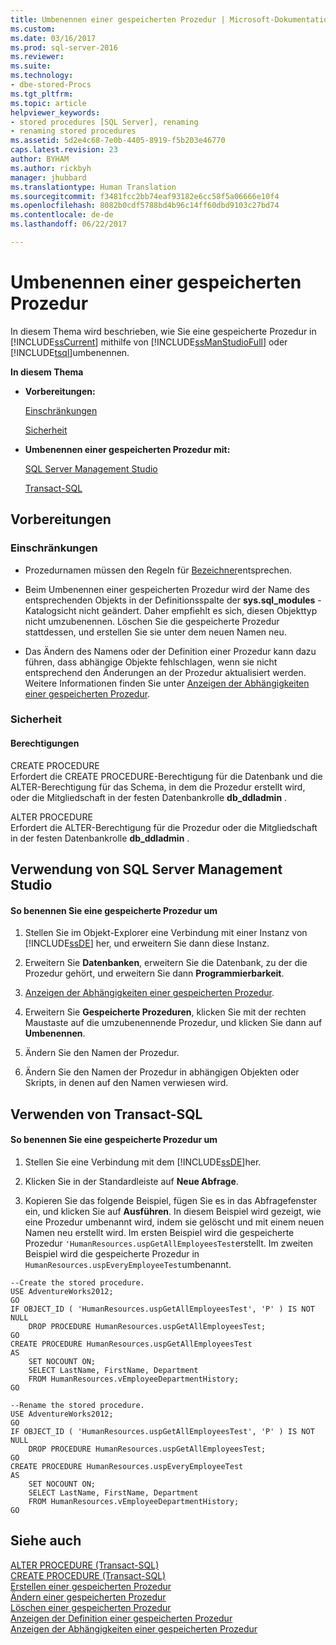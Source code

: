 ```yaml
---
title: Umbenennen einer gespeicherten Prozedur | Microsoft-Dokumentation
ms.custom: 
ms.date: 03/16/2017
ms.prod: sql-server-2016
ms.reviewer: 
ms.suite: 
ms.technology:
- dbe-stored-Procs
ms.tgt_pltfrm: 
ms.topic: article
helpviewer_keywords:
- stored procedures [SQL Server], renaming
- renaming stored procedures
ms.assetid: 5d2e4c68-7e0b-4405-8919-f5b203e46770
caps.latest.revision: 23
author: BYHAM
ms.author: rickbyh
manager: jhubbard
ms.translationtype: Human Translation
ms.sourcegitcommit: f3481fcc2bb74eaf93182e6cc58f5a06666e10f4
ms.openlocfilehash: 8082b0cdf5788bd4b96c14ff60dbd9103c27bd74
ms.contentlocale: de-de
ms.lasthandoff: 06/22/2017

---
```

# <a name="rename-a-stored-procedure"></a>Umbenennen einer gespeicherten Prozedur
  In diesem Thema wird beschrieben, wie Sie eine gespeicherte Prozedur in [!INCLUDE[ssCurrent](../../includes/sscurrent-md.md)] mithilfe von [!INCLUDE[ssManStudioFull](../../includes/ssmanstudiofull-md.md)] oder [!INCLUDE[tsql](../../includes/tsql-md.md)]umbenennen.  
  
 **In diesem Thema**  
  
-   **Vorbereitungen:**  
  
     [Einschränkungen](#Restrictions)  
  
     [Sicherheit](#Security)  
  
-   **Umbenennen einer gespeicherten Prozedur mit:**  
  
     [SQL Server Management Studio](#SSMSProcedure)  
  
     [Transact-SQL](#TsqlProcedure)  
  
##  <a name="BeforeYouBegin"></a> Vorbereitungen  
  
###  <a name="Restrictions"></a> Einschränkungen  
  
-   Prozedurnamen müssen den Regeln für [Bezeichner](../../relational-databases/databases/database-identifiers.md)entsprechen.  
  
-   Beim Umbenennen einer gespeicherten Prozedur wird der Name des entsprechenden Objekts in der Definitionsspalte der **sys.sql_modules** -Katalogsicht nicht geändert. Daher empfiehlt es sich, diesen Objekttyp nicht umzubenennen. Löschen Sie die gespeicherte Prozedur stattdessen, und erstellen Sie sie unter dem neuen Namen neu.  
  
-   Das Ändern des Namens oder der Definition einer Prozedur kann dazu führen, dass abhängige Objekte fehlschlagen, wenn sie nicht entsprechend den Änderungen an der Prozedur aktualisiert werden. Weitere Informationen finden Sie unter [Anzeigen der Abhängigkeiten einer gespeicherten Prozedur](../../relational-databases/stored-procedures/view-the-dependencies-of-a-stored-procedure.md).  
  
###  <a name="Security"></a> Sicherheit  
  
####  <a name="Permissions"></a> Berechtigungen  
 CREATE PROCEDURE  
 Erfordert die CREATE PROCEDURE-Berechtigung für die Datenbank und die ALTER-Berechtigung für das Schema, in dem die Prozedur erstellt wird, oder die Mitgliedschaft in der festen Datenbankrolle **db_ddladmin** .  
  
 ALTER PROCEDURE  
 Erfordert die ALTER-Berechtigung für die Prozedur oder die Mitgliedschaft in der festen Datenbankrolle **db_ddladmin** .  
  
##  <a name="SSMSProcedure"></a> Verwendung von SQL Server Management Studio  
  
#### <a name="to-rename-a-stored-procedure"></a>So benennen Sie eine gespeicherte Prozedur um  
  
1.  Stellen Sie im Objekt-Explorer eine Verbindung mit einer Instanz von [!INCLUDE[ssDE](../../includes/ssde-md.md)] her, und erweitern Sie dann diese Instanz.  
  
2.  Erweitern Sie **Datenbanken**, erweitern Sie die Datenbank, zu der die Prozedur gehört, und erweitern Sie dann **Programmierbarkeit**.  
  
3.  [Anzeigen der Abhängigkeiten einer gespeicherten Prozedur](../../relational-databases/stored-procedures/view-the-dependencies-of-a-stored-procedure.md).  
  
4.  Erweitern Sie **Gespeicherte Prozeduren**, klicken Sie mit der rechten Maustaste auf die umzubenennende Prozedur, und klicken Sie dann auf **Umbenennen**.  
  
5.  Ändern Sie den Namen der Prozedur.  
  
6.  Ändern Sie den Namen der Prozedur in abhängigen Objekten oder Skripts, in denen auf den Namen verwiesen wird.  
  
##  <a name="TsqlProcedure"></a> Verwenden von Transact-SQL  
  
#### <a name="to-rename-a-stored-procedure"></a>So benennen Sie eine gespeicherte Prozedur um  
  
1.  Stellen Sie eine Verbindung mit dem [!INCLUDE[ssDE](../../includes/ssde-md.md)]her.  
  
2.  Klicken Sie in der Standardleiste auf **Neue Abfrage**.  
  
3.  Kopieren Sie das folgende Beispiel, fügen Sie es in das Abfragefenster ein, und klicken Sie auf **Ausführen**. In diesem Beispiel wird gezeigt, wie eine Prozedur umbenannt wird, indem sie gelöscht und mit einem neuen Namen neu erstellt wird. Im ersten Beispiel wird die gespeicherte Prozedur `'HumanResources.uspGetAllEmployeesTest`erstellt. Im zweiten Beispiel wird die gespeicherte Prozedur in `HumanResources.uspEveryEmployeeTest`umbenannt.  
  
```tsql  
--Create the stored procedure.  
USE AdventureWorks2012;  
GO  
IF OBJECT_ID ( 'HumanResources.uspGetAllEmployeesTest', 'P' ) IS NOT NULL   
    DROP PROCEDURE HumanResources.uspGetAllEmployeesTest;  
GO  
CREATE PROCEDURE HumanResources.uspGetAllEmployeesTest  
AS  
    SET NOCOUNT ON;  
    SELECT LastName, FirstName, Department  
    FROM HumanResources.vEmployeeDepartmentHistory;  
GO  
  
--Rename the stored procedure.  
USE AdventureWorks2012;  
GO  
IF OBJECT_ID ( 'HumanResources.uspGetAllEmployeesTest', 'P' ) IS NOT NULL   
    DROP PROCEDURE HumanResources.uspGetAllEmployeesTest;  
GO  
CREATE PROCEDURE HumanResources.uspEveryEmployeeTest  
AS  
    SET NOCOUNT ON;  
    SELECT LastName, FirstName, Department  
    FROM HumanResources.vEmployeeDepartmentHistory;  
GO  
```  
  
## <a name="see-also"></a>Siehe auch  
 [ALTER PROCEDURE &#40;Transact-SQL&#41;](../../t-sql/statements/alter-procedure-transact-sql.md)   
 [CREATE PROCEDURE &#40;Transact-SQL&#41;](../../t-sql/statements/create-procedure-transact-sql.md)   
 [Erstellen einer gespeicherten Prozedur](../../relational-databases/stored-procedures/create-a-stored-procedure.md)   
 [Ändern einer gespeicherten Prozedur](../../relational-databases/stored-procedures/modify-a-stored-procedure.md)   
 [Löschen einer gespeicherten Prozedur](../../relational-databases/stored-procedures/delete-a-stored-procedure.md)   
 [Anzeigen der Definition einer gespeicherten Prozedur](../../relational-databases/stored-procedures/view-the-definition-of-a-stored-procedure.md)   
 [Anzeigen der Abhängigkeiten einer gespeicherten Prozedur](../../relational-databases/stored-procedures/view-the-dependencies-of-a-stored-procedure.md)  
  
  
